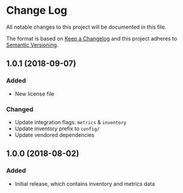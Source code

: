 # Change Log
All notable changes to this project will be documented in this file.

The format is based on [Keep a Changelog](http://keepachangelog.com/)
and this project adheres to [Semantic Versioning](http://semver.org/).

## 1.0.1 (2018-09-07)
### Added
- New license file

### Changed
- Update integration flags: `metrics` & `inventory`
- Update inventory prefix to `config/`
- Update vendored dependencies

## 1.0.0 (2018-08-02)
### Added
- Initial release, which contains inventory and metrics data
